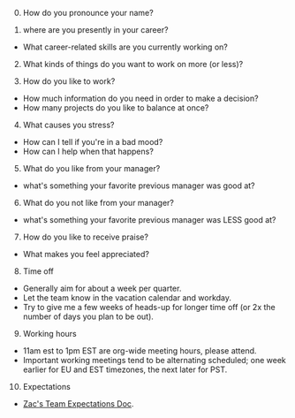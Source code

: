 0. How do you pronounce your name? 

1. where are you presently in your career? 
  * What career-related skills are you currently working on? 

2. What kinds of things do you want to work on more (or less)? 

3. How do you like to work? 
  * How much information do you need in order to make a decision? 
  * How many projects do you like to balance at once? 

4. What causes you stress? 
  * How can I tell if you're in a bad mood? 
  * How can I help when that happens?

5. What do you like from your manager? 
  * what's something your favorite previous manager was good at?

6. What do you not like from your manager? 
  * what's something your favorite previous manager was LESS good at?

7. How do you like to receive praise? 
  * What makes you feel appreciated? 
 
8. Time off
  * Generally aim for about a week per quarter.
  * Let the team know in the vacation calendar and workday.
  * Try to give me a few weeks of heads-up for longer time off (or 2x the number of days you plan to be out).

9. Working hours
  * 11am est to 1pm EST are org-wide meeting hours, please attend. 
  * Important working meetings tend to be alternating scheduled; one week earlier for EU and EST timezones, the next later for PST. 

10. Expectations
  * [Zac's Team Expectations Doc](/docs/humans/expectations.md).
